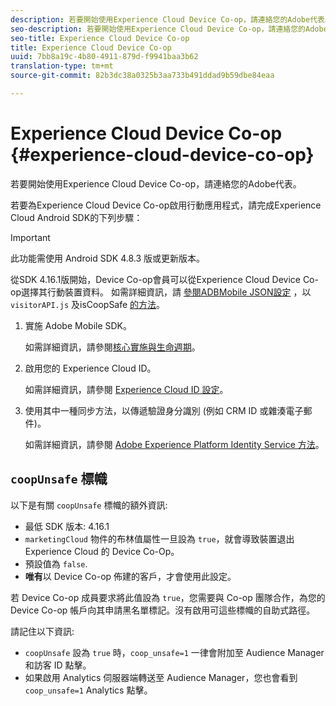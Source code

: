 ```yaml
---
description: 若要開始使用Experience Cloud Device Co-op，請連絡您的Adobe代表。
seo-description: 若要開始使用Experience Cloud Device Co-op，請連絡您的Adobe代表。
seo-title: Experience Cloud Device Co-op
title: Experience Cloud Device Co-op
uuid: 7bb8a19c-4b80-4911-879d-f9941baa3b62
translation-type: tm+mt
source-git-commit: 82b3dc38a0325b3aa733b491ddad9b59dbe84eaa

---
```



# Experience Cloud Device Co-op {#experience-cloud-device-co-op}

若要開始使用Experience Cloud Device Co-op，請連絡您的Adobe代表。

若要為Experience Cloud Device Co-op啟用行動應用程式，請完成Experience Cloud Android SDK的下列步驟：

>[!IMPORTANT]
>
>此功能需使用 Android SDK 4.8.3 版或更新版本。

從SDK 4.16.1版開始，Device Co-op會員可以從Experience Cloud Device Co-op選擇其行動裝置資料。 如需詳細資訊，請 [參閱ADBMobile JSON設定](/help/android/configuration/json-config/json-config.md) ，以 `visitorAPI.js` 及isCoopSafe [的方法](https://docs.adobe.com/content/help/en/id-service/using/id-service-api/configurations/coopsafe.html)。

1. 實施 Adobe Mobile SDK。

   如需詳細資訊，請參閱[核心實施與生命週期](/help/android/getting-started/dev-qs.md)。
1. 啟用您的 Experience Cloud ID。

   如需詳細資訊，請參閱 [Experience Cloud ID 設定](/help/android/c-marketing-cloud/mcvid.md)。
1. 使用其中一種同步方法，以傳遞驗證身分識別 (例如 CRM ID 或雜湊電子郵件)。

   如需詳細資訊，請參閱 [Adobe Experience Platform Identity Service 方法](/help/android/c-marketing-cloud/mc-methods.md)。

## `coopUnsafe` 標幟

以下是有關 `coopUnsafe` 標幟的額外資訊:

* 最低 SDK 版本: 4.16.1
* `marketingCloud` 物件的布林值屬性一旦設為 `true`，就會導致裝置退出 Experience Cloud 的 Device Co-Op。
* 預設值為 `false`.
* **唯有**&#x200B;以 Device Co-op 佈建的客戶，才會使用此設定。

若 Device Co-op 成員要求將此值設為 `true`，您需要與 Co-op 團隊合作，為您的 Device Co-op 帳戶向其申請黑名單標記。沒有啟用可這些標幟的自助式路徑。

請記住以下資訊:

* `coopUnsafe` 設為 `true` 時，`coop_unsafe=1` 一律會附加至 Audience Manager 和訪客 ID 點擊。
* 如果啟用 Analytics 伺服器端轉送至 Audience Manager，您也會看到 `coop_unsafe=1` Analytics 點擊。